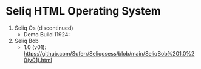 # Seliq HTML Operating System
1. Seliq Os (discontinued)
   - Demo Build 11924:
2. Seliq Bob
   - 1.0 (v01): https://github.com/Suferr/Seliqosess/blob/main/SeliqBob%201.0%20(v01).html
